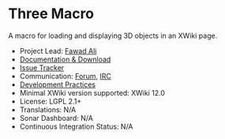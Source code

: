 # Three Macro

A macro for loading and displaying 3D objects in an XWiki page.

* Project Lead: [Fawad Ali](https://www.xwiki.org/xwiki/bin/view/XWiki/GinPachi)
* [Documentation & Download](https://extensions.xwiki.org/xwiki/bin/view/Extension/ThreeMacro/)
* [Issue Tracker](https://jira.xwiki.org/browse/THREE)
* Communication: [Forum](https://forum.xwiki.org/), [IRC](https://dev.xwiki.org/xwiki/bin/view/Community/Chat)
* [Development Practices](http://dev.xwiki.org/)
* Minimal XWiki version supported: XWiki 12.0
* License: LGPL 2.1+
* Translations: N/A
* Sonar Dashboard: N/A
* Continuous Integration Status: N/A
